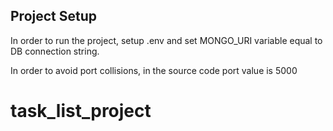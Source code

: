 ## Project Setup

In order to run the project, setup .env and set MONGO_URI variable equal to DB connection string.

In order to avoid port collisions, in the source code port value is 5000
# task_list_project
